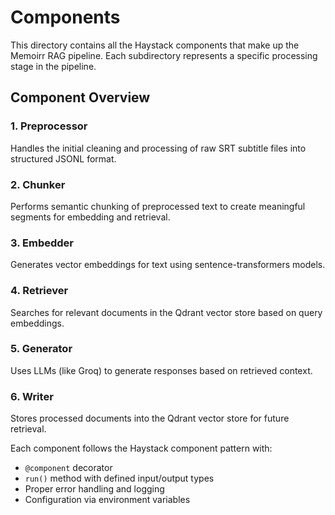 # Components

This directory contains all the Haystack components that make up the Memoirr RAG pipeline. Each subdirectory represents a specific processing stage in the pipeline.

## Component Overview

### 1. Preprocessor
Handles the initial cleaning and processing of raw SRT subtitle files into structured JSONL format.

### 2. Chunker
Performs semantic chunking of preprocessed text to create meaningful segments for embedding and retrieval.

### 3. Embedder
Generates vector embeddings for text using sentence-transformers models.

### 4. Retriever
Searches for relevant documents in the Qdrant vector store based on query embeddings.

### 5. Generator
Uses LLMs (like Groq) to generate responses based on retrieved context.

### 6. Writer
Stores processed documents into the Qdrant vector store for future retrieval.

Each component follows the Haystack component pattern with:
- `@component` decorator
- `run()` method with defined input/output types
- Proper error handling and logging
- Configuration via environment variables